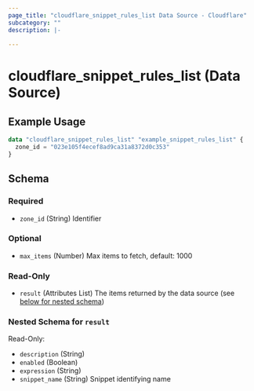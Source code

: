 ```yaml
---
page_title: "cloudflare_snippet_rules_list Data Source - Cloudflare"
subcategory: ""
description: |-
  
---
```


# cloudflare_snippet_rules_list (Data Source)



## Example Usage

```terraform
data "cloudflare_snippet_rules_list" "example_snippet_rules_list" {
  zone_id = "023e105f4ecef8ad9ca31a8372d0c353"
}
```

<!-- schema generated by tfplugindocs -->
## Schema

### Required

- `zone_id` (String) Identifier

### Optional

- `max_items` (Number) Max items to fetch, default: 1000

### Read-Only

- `result` (Attributes List) The items returned by the data source (see [below for nested schema](#nestedatt--result))

<a id="nestedatt--result"></a>
### Nested Schema for `result`

Read-Only:

- `description` (String)
- `enabled` (Boolean)
- `expression` (String)
- `snippet_name` (String) Snippet identifying name


